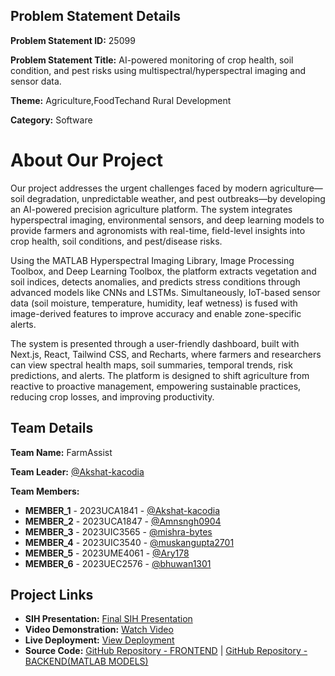 ## Problem Statement Details

**Problem Statement ID:** 25099

**Problem Statement Title:** AI-powered monitoring of crop health, soil condition, and pest risks using multispectral/hyperspectral imaging and sensor data.

**Theme:** Agriculture,FoodTechand Rural Development

**Category:** Software

# About Our Project

Our project addresses the urgent challenges faced by modern agriculture—soil degradation, unpredictable weather, and pest outbreaks—by developing an AI-powered precision agriculture platform. The system integrates hyperspectral imaging, environmental sensors, and deep learning models to provide farmers and agronomists with real-time, field-level insights into crop health, soil conditions, and pest/disease risks.

Using the MATLAB Hyperspectral Imaging Library, Image Processing Toolbox, and Deep Learning Toolbox, the platform extracts vegetation and soil indices, detects anomalies, and predicts stress conditions through advanced models like CNNs and LSTMs. Simultaneously, IoT-based sensor data (soil moisture, temperature, humidity, leaf wetness) is fused with image-derived features to improve accuracy and enable zone-specific alerts.

The system is presented through a user-friendly dashboard, built with Next.js, React, Tailwind CSS, and Recharts, where farmers and researchers can view spectral health maps, soil summaries, temporal trends, risk predictions, and alerts. The platform is designed to shift agriculture from reactive to proactive management, empowering sustainable practices, reducing crop losses, and improving productivity.

## Team Details

**Team Name:** FarmAssist

**Team Leader:** [@Akshat-kacodia](https://github.com/Akshat-kacodia)

**Team Members:**

- **MEMBER_1** - 2023UCA1841 - [@Akshat-kacodia](https://github.com/Akshat-kacodia)
- **MEMBER_2** - 2023UCA1847 - [@Amnsngh0904](https://github.com/Amnsngh0904)
- **MEMBER_3** - 2023UIC3565 - [@mishra-bytes](https://github.com/mishra-bytes)
- **MEMBER_4** - 2023UIC3540 - [@muskangupta2701](https://github.com/muskangupta2701)
- **MEMBER_5** - 2023UME4061 - [@Ary178](https://github.com/Ary178)
- **MEMBER_6** - 2023UEC2576 - [@bhuwan1301](https://github.com/bhuwan1301)

## Project Links

- **SIH Presentation:** [Final SIH Presentation](https://github.com/Akshat-kacodia/SIH_2025_Internal_Round_Submission_Template-/blob/main/files/FarmAssistPPT.pdf)
- **Video Demonstration:** [Watch Video](https://youtu.be/-k2EGYe0WK8)
- **Live Deployment:** [View Deployment](https://crop-health-dashboard-ten.vercel.app/)
- **Source Code:** [GitHub Repository - FRONTEND](https://github.com/Amnsngh0904/crop-health-dashboard) | [GitHub Repository - BACKEND(MATLAB MODELS)](https://github.com/mishra-bytes/FarmAssist) 

